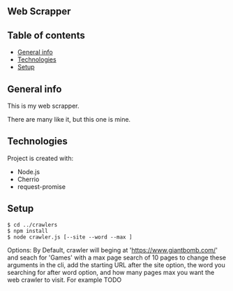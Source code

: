 ## Web Scrapper



## Table of contents
* [General info](#general-info)
* [Technologies](#technologies)
* [Setup](#setup)

## General info
This is my web scrapper.

There are many like it, but this one is mine.
	
## Technologies
Project is created with:
* Node.js
* Cherrio
* request-promise
	
## Setup
```
$ cd ../crawlers
$ npm install
$ node crawler.js [--site --word --max ]
```
Options:
By Default, crawler will beging at 'https://www.giantbomb.com/' and seach for 'Games' with a max page search of 10 pages
to change these arguments in the cli, add the starting URL after the site option, the word you searching for after word option, and how many pages max you want the web crawler to visit.
For example
TODO
``` node crawler.js --site 'https://www.bbc.com/' --word '' --max 20
